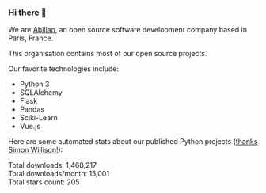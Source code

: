 ### Hi there 👋

We are [Abilian](https://abilian.com/), an open source software development company based in Paris, France.

This organisation contains most of our open source projects.

Our favorite technologies include:

- Python 3
- SQLAlchemy
- Flask
- Pandas
- Sciki-Learn
- Vue.js

Here are some automated stats about our published Python projects
([thanks Simon Willison!][sw-post]):

<!--marker-->
Total downloads: 1,468,217<br>
Total downloads/month: 15,001<br>
Total stars count: 205
<!--end-->

[sw-post]: https://simonwillison.net/2020/Jul/10/self-updating-profile-readme/